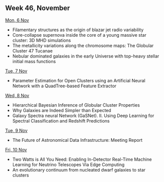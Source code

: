 ## Week 46, November
[Mon, 6 Nov](11-November.md#mon-6-nov)
- Filamentary structures as the origin of blazar jet radio variability
- Core-collapse supernova inside the core of a young massive star cluster: 3D MHD simulations
- The metallicity variations along the chromosome maps: The Globular Cluster 47 Tucanae
- Nebular dominated galaxies in the early Universe with top-heavy stellar initial mass functions

[Tue, 7 Nov](11-November.md#tue-7-nov)
- Parameter Estimation for Open Clusters using an Artificial Neural Network with a QuadTree-based Feature Extractor

[Wed, 8 Nov](11-November.md#wed-8-nov)
- Hierarchical Bayesian Inference of Globular Cluster Properties
- Why Galaxies are Indeed Simpler than Expected
- Galaxy Spectra neural Network (GaSNet). II. Using Deep Learning for Spectral Classification and Redshift Predictions

[Tue, 9 Nov](11-November.md#thu-9-nov)
- The Future of Astronomical Data Infrastructure: Meeting Report

[Fri, 10 Nov](11-November.md#fri-10-nov)
- Two Watts is All You Need: Enabling In-Detector Real-Time Machine Learning for Neutrino Telescopes Via Edge Computing
- An evolutionary continuum from nucleated dwarf galaxies to star clusters